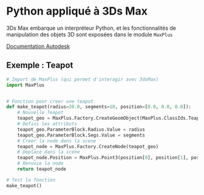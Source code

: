 # Python appliqué à 3Ds Max

3Ds Max embarque un interpréteur Python, et les fonctionnalités de manipulation des objets 3D sont exposées dans
le module `MaxPlus`

[Documentation Autodesk](http://docs.autodesk.com/3DSMAX/16/ENU/3ds-Max-Python-API-Documentation/index.html)

## Exemple : Teapot

```Python
# Import de MaxPlus (qui permet d'interagir avec 3dsMax)
import MaxPlus


# Fonction pour creer une teapot
def make_teapot(radius=20.0, segments=10, position=[0.0, 0.0, 0.0]):
    # Nouvelle Teapot
    teapot_geo = MaxPlus.Factory.CreateGeomObject(MaxPlus.ClassIds.Teapot)
    # Defini les attributs
    teapot_geo.ParameterBlock.Radius.Value = radius
    teapot_geo.ParameterBlock.Segs.Value = segments
    # Creer la node dans la scene
    teapot_node = MaxPlus.Factory.CreateNode(teapot_geo)
    # Deplace dans la scene
    teapot_node.Position = MaxPlus.Point3(position[0], position[1], position[2])
    # Renvoie la node
    return teapot_node

# Test la fonction
make_teapot()
```
